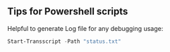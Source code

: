 ## Tips for Powershell scripts
Helpful to generate Log file for any debugging usage:
```powershell
Start-Transscript -Path "status.txt"
```